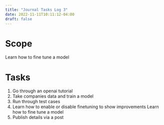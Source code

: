 ```yaml
---
title: "Journal Tasks Log 3"
date: 2022-11-11T10:11:12-04:00
draft: false
---
```



# Scope


Learn how to fine tune a model


# Tasks

1. Go through an openai tutorial
2. Take companies data and train a model
3. Run through test cases
4. Learn how to enable or disable finetuning to show improvements
Learn how to fine tune a model
5. Publish details via a post
